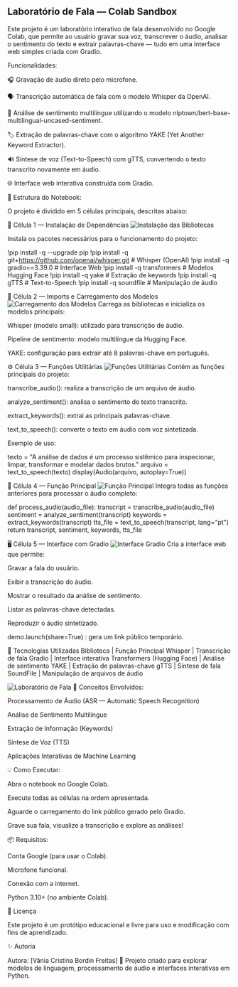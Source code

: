 ## Laboratório de Fala — Colab Sandbox

Este projeto é um laboratório interativo de fala desenvolvido no Google Colab, que permite ao usuário gravar sua voz, transcrever o áudio, analisar o sentimento do texto e extrair palavras-chave — tudo em uma interface web simples criada com Gradio.

Funcionalidades:

🎧 Gravação de áudio direto pelo microfone.

🗣️ Transcrição automática de fala com o modelo Whisper da OpenAI.

💬 Análise de sentimento multilíngue utilizando o modelo nlptown/bert-base-multilingual-uncased-sentiment.

🏷️ Extração de palavras-chave com o algoritmo YAKE (Yet Another Keyword Extractor).

🔊 Síntese de voz (Text-to-Speech) com gTTS, convertendo o texto transcrito novamente em áudio.

🌐 Interface web interativa construída com Gradio.

🧩 Estrutura do Notebook:

O projeto é dividido em 5 células principais, descritas abaixo:

🧱 Célula 1 — Instalação de Dependências
![Instalação das Bibliotecas](images/install.png)


Instala os pacotes necessários para o funcionamento do projeto:

!pip install -q --upgrade pip
!pip install -q git+https://github.com/openai/whisper.git   # Whisper (OpenAI)
!pip install -q gradio==3.39.0                              # Interface Web
!pip install -q transformers                                # Modelos Hugging Face
!pip install -q yake                                        # Extração de keywords
!pip install -q gTTS                                        # Text-to-Speech
!pip install -q soundfile                                   # Manipulação de áudio

🧠 Célula 2 — Imports e Carregamento dos Modelos
![Carregamento dos Modelos](images/Carregamento_rapido.png)
Carrega as bibliotecas e inicializa os modelos principais:

Whisper (modelo small): utilizado para transcrição de áudio.

Pipeline de sentimento: modelo multilíngue da Hugging Face.

YAKE: configuração para extrair até 8 palavras-chave em português.

⚙️ Célula 3 — Funções Utilitárias
![Funções Utilitárias](images/Função_Utilitária.png)
Contém as funções principais do projeto:

transcribe_audio(): realiza a transcrição de um arquivo de áudio.

analyze_sentiment(): analisa o sentimento do texto transcrito.

extract_keywords(): extrai as principais palavras-chave.

text_to_speech(): converte o texto em áudio com voz sintetizada.

Exemplo de uso:

texto = "A análise de dados é um processo sistêmico para inspecionar, limpar, transformar e modelar dados brutos."
arquivo = text_to_speech(texto)
display(Audio(arquivo, autoplay=True))

🔗 Célula 4 — Função Principal
![Função Principal](images/Função_Integra_Tudo.png)
Integra todas as funções anteriores para processar o áudio completo:

def process_audio(audio_file):
    transcript = transcribe_audio(audio_file)
    sentiment = analyze_sentiment(transcript)
    keywords = extract_keywords(transcript)
    tts_file = text_to_speech(transcript, lang="pt")
    return transcript, sentiment, keywords, tts_file

🖥️ Célula 5 — Interface com Gradio
![Interface Gradio](images/Interface_Gracio.png)
Cria a interface web que permite:

Gravar a fala do usuário.

Exibir a transcrição do áudio.

Mostrar o resultado da análise de sentimento.

Listar as palavras-chave detectadas.

Reproduzir o áudio sintetizado.

demo.launch(share=True) : gera um link público temporário.

🧰 Tecnologias Utilizadas
Biblioteca | Função Principal
Whisper |	Transcrição de fala
Gradio |	Interface interativa
Transformers (Hugging Face)	| Análise de sentimento
YAKE |	Extração de palavras-chave
gTTS |	Síntese de fala
SoundFile |	Manipulação de arquivos de áudio

![Laboratório de Fala](images/Laboratorio_de_Fala.png)
🧠 Conceitos Envolvidos:

Processamento de Áudio (ASR — Automatic Speech Recognition)

Análise de Sentimento Multilíngue

Extração de Informação (Keywords)

Síntese de Voz (TTS)

Aplicações Interativas de Machine Learning

💡 Como Executar:

Abra o notebook no Google Colab.

Execute todas as células na ordem apresentada.

Aguarde o carregamento do link público gerado pelo Gradio.

Grave sua fala, visualize a transcrição e explore as análises!

📦 Requisitos:

Conta Google (para usar o Colab).

Microfone funcional.

Conexão com a internet.

Python 3.10+ (no ambiente Colab).

🧾 Licença

Este projeto é um protótipo educacional e livre para uso e modificação com fins de aprendizado.

✨ Autoria

Autora: [Vânia Cristina Bordin Freitas]
💬 Projeto criado para explorar modelos de linguagem, processamento de áudio e interfaces interativas em Python.
